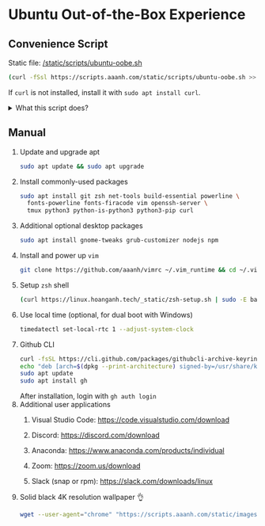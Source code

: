 # Ubuntu Out-of-the-Box Experience

## Convenience Script

Static file: [/static/scripts/ubuntu-oobe.sh](/static/scripts/ubuntu-oobe.sh)

```bash
(curl -fSsl https://scripts.aaanh.com/static/scripts/ubuntu-oobe.sh >> ubuntu-oobe.sh && bash ubuntu-oobe.sh && rm ubuntu-oobe.sh)
```

If `curl` is not installed, install it with `sudo apt install curl`.

<details>
    <summary>What this script does?</summary>
    <ul>
        <li>Use apt to update and upgrade</li>
        <li>Install packages: git, zsh, net-tools, build-essential, powerline, fonts-powerline, fonts-firacode, vim, openssh-server, tmux, python3, python-is-python3 python3-pip.</li>
        <li>Set up and configure zsh, oh-my-zsh, zsh-highlighting, zsh theme.</li>
    </ul>
</details>

## Manual

1. Update and upgrade apt
    ```sh
    sudo apt update && sudo apt upgrade
    ```
2. Install commonly-used packages
    ```sh
    sudo apt install git zsh net-tools build-essential powerline \
      fonts-powerline fonts-firacode vim openssh-server \
      tmux python3 python-is-python3 python3-pip curl
    ```
3. Additional optional desktop packages
    ```sh
    sudo apt install gnome-tweaks grub-customizer nodejs npm
    ```
4. Install and power up `vim`
    ```sh
    git clone https://github.com/aaanh/vimrc ~/.vim_runtime && cd ~/.vim_runtime && ./install_awesome_vimrc.sh
    ```
5. Setup `zsh` shell
    ```sh
    (curl https://linux.hoanganh.tech/_static/zsh-setup.sh | sudo -E bash -)
    ```
6. Use local time (optional, for dual boot with Windows)
    ```sh
    timedatectl set-local-rtc 1 --adjust-system-clock
    ```
7. Github CLI
    ```sh
    curl -fsSL https://cli.github.com/packages/githubcli-archive-keyring.gpg | sudo dd of=/usr/share/keyrings/githubcli-archive-keyring.gpg
    echo "deb [arch=$(dpkg --print-architecture) signed-by=/usr/share/keyrings/githubcli-archive-keyring.gpg] https://cli.github.com/packages stable main" | sudo tee /etc/apt/sources.list.d/github-cli.list > /dev/null
    sudo apt update
    sudo apt install gh
    ```
    After installation, login with `gh auth login`
8. Additional user applications
   1. Visual Studio Code: <https://code.visualstudio.com/download>

   2.  Discord: <https://discord.com/download>

   3.  Anaconda: <https://www.anaconda.com/products/individual>

   4.  Zoom: <https://zoom.us/download>

   5.  Slack (snap or rpm): <https://slack.com/downloads/linux>
9.  Solid black 4K resolution wallpaper 👌
    ```sh
    wget --user-agent="chrome" "https://scripts.aaanh.com/static/images/black-solid-4k.png" -O ~/
    ```
